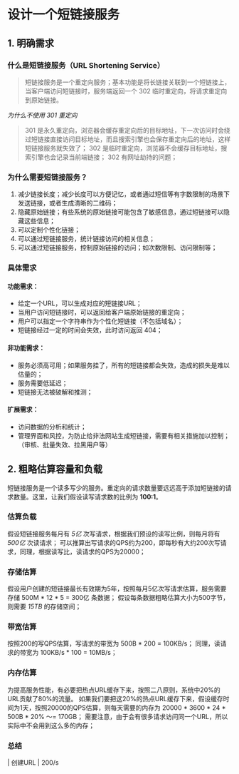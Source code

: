 # 设计一个短链接服务

## 1. 明确需求

### 什么是短链接服务（URL Shortening Service）
> 短链接服务是一个重定向服务；基本功能是将长链接关联到一个短链接上，当客户端访问短链接时，服务端返回一个 302 临时重定向，将请求重定向到原始链接。

*为什么不使用 301 重定向*
> 301 是永久重定向，浏览器会缓存重定向后的目标地址，下一次访问时会绕过短链接直接访问目标地址，而且搜索引擎也会保存重定向后的地址，这样短链接服务就失效了；
> 302 是临时重定向，浏览器不会缓存目标地址，搜索引擎也会记录当前端链接；
> 302 有网址劫持的问题；

### 为什么需要短链接服务？
1. 减少链接长度；减少长度可以方便记忆，或者通过短信等有字数限制的场景下发送链接，或者生成清晰的二维码；
2. 隐藏原始链接；有些系统的原始链接可能包含了敏感信息，通过短链接可以隐藏这些信息；
3. 可以定制个性化链接；
4. 可以通过短链接服务，统计链接访问的相关信息；
5. 可以通过短链接服务，控制原始链接的访问；如次数限制、访问限制等；

### 具体需求

#### 功能需求：
  * 给定一个URL，可以生成对应的短链接URL；
  * 当用户访问短链接时，可以返回给客户端原始链接的重定向；
  * 用户可以指定一个字符串作为个性化短链接（不包括域名）；
  * 短链接经过一定的时间会失效，此时访问返回 404；

#### 非功能需求：
  * 服务必须高可用；如果服务挂了，所有的短链接都会失效，造成的损失是难以估量的；
  * 服务需要低延迟；
  * 短链接无法被破解和推测；

#### 扩展需求：
  * 访问数据的分析和统计；
  * 管理界面和风控，为防止给非法网站生成短链接，需要有相关措施加以控制；（审核、批量失效、拉黑用户等）

## 2. 粗略估算容量和负载

短链接服务是一个读多写少的服务。重定向的请求数量要远远高于添加短链接的请求数量。这里，让我们假设读写请求数的比例为 **100:1**。

### 估算负载

假设短链接服务每月有 *5亿* 次写请求，根据我们预设的读写比例，则每月将有 *500亿* 次读请求；
可以推算出写请求的QPS约为200，即每秒有大约200次写请求，同理，根据读写比，读请求的QPS为20000；

### 存储估算

假设用户创建的短链接最长有效期为5年，按照每月5亿次写请求估算，服务需要存储 500M * 12 * 5 = 300亿 条数据；
假设每条数据粗略估算大小为500字节，则需要 *15TB* 的存储空间；

### 带宽估算

按照200的写QPS估算，写请求的带宽为 500B * 200 = 100KB/s；
同理，读请求的带宽为 100KB/s * 100 = 10MB/s；

### 内存估算

为提高服务性能，有必要把热点URL缓存下来，按照二八原则，系统中20%的URL贡献了80%的流量。
如果我们要把这20%的热点URL缓存下来，假设缓存时间为1天，按照20000的QPS估算，则每天需要的内存为 20000 * 3600 * 24 * 500B * 20% ～= 170GB；
需要注意，由于会有很多请求访问同一个URL，所以实际中不会用到这么多的内存；

### 总结
| 创建URL | 200/s

